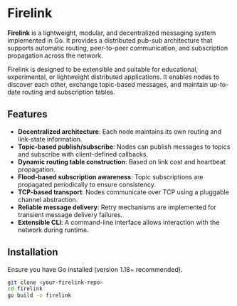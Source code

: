 # Firelink

**Firelink** is a lightweight, modular, and decentralized messaging system implemented in Go. It provides a distributed pub-sub architecture that supports automatic routing, peer-to-peer communication, and subscription propagation across the network.

Firelink is designed to be extensible and suitable for educational, experimental, or lightweight distributed applications. It enables nodes to discover each other, exchange topic-based messages, and maintain up-to-date routing and subscription tables.

## Features

- **Decentralized architecture**: Each node maintains its own routing and link-state information.
- **Topic-based publish/subscribe**: Nodes can publish messages to topics and subscribe with client-defined callbacks.
- **Dynamic routing table construction**: Based on link cost and heartbeat propagation.
- **Flood-based subscription awareness**: Topic subscriptions are propagated periodically to ensure consistency.
- **TCP-based transport**: Nodes communicate over TCP using a pluggable channel abstraction.
- **Reliable message delivery**: Retry mechanisms are implemented for transient message delivery failures.
- **Extensible CLI**: A command-line interface allows interaction with the network during runtime.

## Installation

Ensure you have Go installed (version 1.18+ recommended).

```bash
git clone <your-firelink-repo>
cd firelink
go build -o firelink

